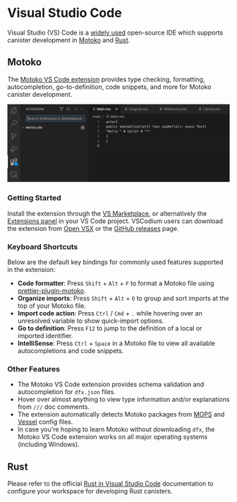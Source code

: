 # Visual Studio Code

Visual Studio (VS) Code is a [widely used](https://survey.stackoverflow.co/2022/#section-worked-with-vs-want-to-work-with-integrated-development-environment) open-source IDE which supports canister development in [Motoko](https://internetcomputer.org/docs/current/developer-docs/build/cdks/motoko-dfinity/motoko/) and [Rust](https://www.rust-lang.org/).

## Motoko

The [Motoko VS Code extension](https://github.com/dfinity/vscode-motoko) provides type checking, formatting, autocompletion, go-to-definition, code snippets, and more for Motoko canister development.

[![Showcase](https://github.com/dfinity/vscode-motoko/raw/master/guide/assets/intro.webp)](https://marketplace.visualstudio.com/items?itemName=dfinity-foundation.vscode-motoko)

### Getting Started

Install the extension through the [VS Marketplace](https://marketplace.visualstudio.com/items?itemName=dfinity-foundation.vscode-motoko), or alternatively the [Extensions panel](https://code.visualstudio.com/docs/editor/extension-marketplace) in your VS Code project. VSCodium users can download the extension from [Open VSX](https://open-vsx.org/extension/dfinity-foundation/vscode-motoko) or the [GitHub releases](https://github.com/dfinity/vscode-motoko/releases) page.

### Keyboard Shortcuts

Below are the default key bindings for commonly used features supported in the extension:

- **Code formatter**: Press `Shift` + `Alt` + `F` to format a Motoko file using [prettier-plugin-motoko](https://github.com/dfinity/prettier-plugin-motoko).
- **Organize imports**: Press `Shift` + `Alt` + `O` to group and sort imports at the top of your Motoko file.
- **Import code action**: Press `Ctrl` / `Cmd` + `.` while hovering over an unresolved variable to show quick-import options. 
- **Go to definition**: Press `F12` to jump to the definition of a local or imported identifier.
- **IntelliSense**: Press `Ctrl` + `Space` in a Motoko file to view all available autocompletions and code snippets. 

### Other Features

- The Motoko VS Code extension provides schema validation and autocompletion for `dfx.json` files.
- Hover over almost anything to view type information and/or explanations from `///` doc comments.
- The extension automatically detects Motoko packages from [MOPS](https://mops.one/) and [Vessel](https://github.com/dfinity/vessel) config files. 
- In case you're hoping to learn Motoko without downloading `dfx`, the Motoko VS Code extension works on all major operating systems (including Windows). 

## Rust

Please refer to the official [Rust in Visual Studio Code](https://code.visualstudio.com/docs/languages/rust) documentation to configure your workspace for developing Rust canisters.
